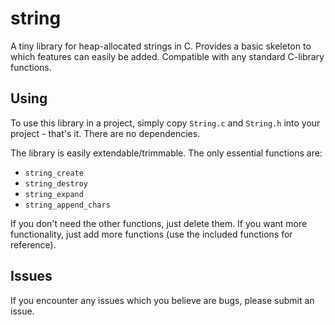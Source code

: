 # string

A tiny library for heap-allocated strings in C. Provides a basic skeleton to which features can easily be added. Compatible with any standard C-library functions.

## Using

To use this library in a project, simply copy `String.c` and `String.h` into your project - that's it. There are no dependencies.

The library is easily extendable/trimmable. The only essential functions are:
- `string_create`
- `string_destroy`
- `string_expand`
- `string_append_chars`

If you don't need the other functions, just delete them. If you want more functionality, just add more functions (use the included functions for reference).

## Issues

If you encounter any issues which you believe are bugs, please submit an issue.
